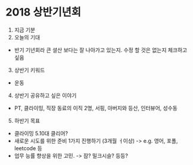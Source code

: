# 2018 상반기년회
1. 지금 기분
2. 오늘의 기대
 - 반기 기년회라 큰 셜산 보다는 잘 나아가고 있는지. 수정 할 것은 없는지 체크하고 싶음
3. 상반기 키워드
 - 운동
4. 상반기 공유하고 싶은 이야기
 - PT, 클라이밍, 직장 동료의 이직 2명, 서핑, 아버지와 등산, 인터뷰어, 성수동

5. 하반기 목표
 - 클라이밍 5.10대 클리어?
 - 새로운 시도를 위한 준비 1가지 진행하기 (3개월 ㅓ이상)
  -> e.g. 영어, 포폴, leetcode 등
 - 업무 능률 향상을 위한 고민.
  -> 잠? 밀크시슬? 등등?


